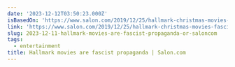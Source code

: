 ```yaml
---
date: '2023-12-12T03:50:23.000Z'
isBasedOn: 'https://www.salon.com/2019/12/25/hallmark-christmas-movies-fascist-propaganda/'
link: 'https://www.salon.com/2019/12/25/hallmark-christmas-movies-fascist-propaganda/'
slug: 2023-12-11-hallmark-movies-are-fascist-propaganda-or-saloncom
tags:
  - entertainment
title: Hallmark movies are fascist propaganda | Salon.com
---
```


